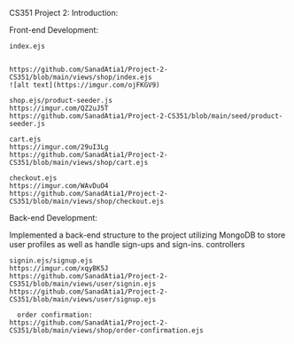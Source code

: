 CS351 Project 2:
Introduction:

Front-end Development:

    index.ejs
    

    https://github.com/SanadAtia1/Project-2-CS351/blob/main/views/shop/index.ejs
    ![alt text](https://imgur.com/ojFKGV9)
    
    shop.ejs/product-seeder.js
    https://imgur.com/QZ2uJ5T
    https://github.com/SanadAtia1/Project-2-CS351/blob/main/seed/product-seeder.js
    
    cart.ejs
    https://imgur.com/29uI3Lg
    https://github.com/SanadAtia1/Project-2-CS351/blob/main/views/shop/cart.ejs
    
    checkout.ejs
    https://imgur.com/WAvDuO4
    https://github.com/SanadAtia1/Project-2-CS351/blob/main/views/shop/checkout.ejs
    
    

Back-end Development:

Implemented a back-end structure to the project utilizing MongoDB to store user profiles as well as handle sign-ups and sign-ins.
controllers

  
    signin.ejs/signup.ejs
    https://imgur.com/xqyBK5J
    https://github.com/SanadAtia1/Project-2-CS351/blob/main/views/user/signin.ejs
    https://github.com/SanadAtia1/Project-2-CS351/blob/main/views/user/signup.ejs

      order confirmation:
    https://github.com/SanadAtia1/Project-2-CS351/blob/main/views/shop/order-confirmation.ejs
